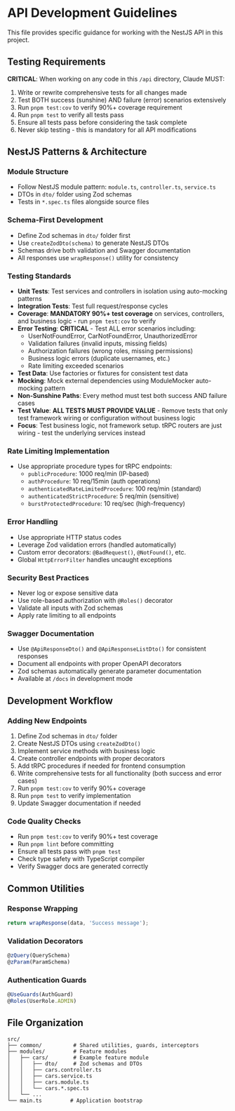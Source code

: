 # API Development Guidelines

This file provides specific guidance for working with the NestJS API in this project.

## Testing Requirements

**CRITICAL**: When working on any code in this `/api` directory, Claude MUST:
1. Write or rewrite comprehensive tests for all changes made
2. Test BOTH success (sunshine) AND failure (error) scenarios extensively
3. Run `pnpm test:cov` to verify 90%+ coverage requirement
4. Run `pnpm test` to verify all tests pass
5. Ensure all tests pass before considering the task complete
6. Never skip testing - this is mandatory for all API modifications

## NestJS Patterns & Architecture

### Module Structure
- Follow NestJS module pattern: `module.ts`, `controller.ts`, `service.ts`
- DTOs in `dto/` folder using Zod schemas
- Tests in `*.spec.ts` files alongside source files

### Schema-First Development
- Define Zod schemas in `dto/` folder first
- Use `createZodDto(schema)` to generate NestJS DTOs
- Schemas drive both validation and Swagger documentation
- All responses use `wrapResponse()` utility for consistency

### Testing Standards
- **Unit Tests**: Test services and controllers in isolation using auto-mocking patterns
- **Integration Tests**: Test full request/response cycles
- **Coverage**: **MANDATORY 90%+ test coverage** on services, controllers, and business logic - run `pnpm test:cov` to verify
- **Error Testing**: **CRITICAL** - Test ALL error scenarios including:
  - UserNotFoundError, CarNotFoundError, UnauthorizedError
  - Validation failures (invalid inputs, missing fields)
  - Authorization failures (wrong roles, missing permissions)
  - Business logic errors (duplicate usernames, etc.)
  - Rate limiting exceeded scenarios
- **Test Data**: Use factories or fixtures for consistent test data
- **Mocking**: Mock external dependencies using ModuleMocker auto-mocking pattern
- **Non-Sunshine Paths**: Every method must test both success AND failure cases
- **Test Value**: **ALL TESTS MUST PROVIDE VALUE** - Remove tests that only test framework wiring or configuration without business logic
- **Focus**: Test business logic, not framework setup. tRPC routers are just wiring - test the underlying services instead

### Rate Limiting Implementation
- Use appropriate procedure types for tRPC endpoints:
  - `publicProcedure`: 1000 req/min (IP-based)
  - `authProcedure`: 10 req/15min (auth operations)
  - `authenticatedRateLimitedProcedure`: 100 req/min (standard)
  - `authenticatedStrictProcedure`: 5 req/min (sensitive)
  - `burstProtectedProcedure`: 10 req/sec (high-frequency)

### Error Handling
- Use appropriate HTTP status codes
- Leverage Zod validation errors (handled automatically)
- Custom error decorators: `@BadRequest()`, `@NotFound()`, etc.
- Global `HttpErrorFilter` handles uncaught exceptions

### Security Best Practices
- Never log or expose sensitive data
- Use role-based authorization with `@Roles()` decorator
- Validate all inputs with Zod schemas
- Apply rate limiting to all endpoints

### Swagger Documentation
- Use `@ApiResponseDto()` and `@ApiResponseListDto()` for consistent responses
- Document all endpoints with proper OpenAPI decorators
- Zod schemas automatically generate parameter documentation
- Available at `/docs` in development mode

## Development Workflow

### Adding New Endpoints
1. Define Zod schemas in `dto/` folder
2. Create NestJS DTOs using `createZodDto()`
3. Implement service methods with business logic
4. Create controller endpoints with proper decorators
5. Add tRPC procedures if needed for frontend consumption
6. Write comprehensive tests for all functionality (both success and error cases)
7. Run `pnpm test:cov` to verify 90%+ coverage
8. Run `pnpm test` to verify implementation
9. Update Swagger documentation if needed

### Code Quality Checks
- Run `pnpm test:cov` to verify 90%+ test coverage
- Run `pnpm lint` before committing
- Ensure all tests pass with `pnpm test`
- Check type safety with TypeScript compiler
- Verify Swagger docs are generated correctly

## Common Utilities

### Response Wrapping
```typescript
return wrapResponse(data, 'Success message');
```

### Validation Decorators
```typescript
@zQuery(QuerySchema)
@zParam(ParamSchema)
```

### Authentication Guards
```typescript
@UseGuards(AuthGuard)
@Roles(UserRole.ADMIN)
```

## File Organization
```
src/
├── common/          # Shared utilities, guards, interceptors
├── modules/         # Feature modules
│   ├── cars/        # Example feature module
│   │   ├── dto/     # Zod schemas and DTOs
│   │   ├── cars.controller.ts
│   │   ├── cars.service.ts
│   │   ├── cars.module.ts
│   │   └── cars.*.spec.ts
│   └── ...
└── main.ts         # Application bootstrap
```